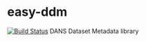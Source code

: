 # easy-ddm
[![Build Status](https://travis-ci.org/DANS-KNAW/easy-ddm.svg?branch=master)](https://travis-ci.org/DANS-KNAW/easy-ddm)
DANS Dataset Metadata library
